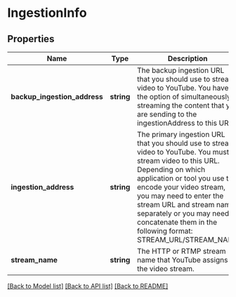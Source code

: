 # IngestionInfo

## Properties
Name | Type | Description | Notes
------------ | ------------- | ------------- | -------------
**backup_ingestion_address** | **string** | The backup ingestion URL that you should use to stream video to YouTube. You have the option of simultaneously streaming the content that you are sending to the ingestionAddress to this URL. | [optional] 
**ingestion_address** | **string** | The primary ingestion URL that you should use to stream video to YouTube. You must stream video to this URL.  Depending on which application or tool you use to encode your video stream, you may need to enter the stream URL and stream name separately or you may need to concatenate them in the following format:  STREAM_URL/STREAM_NAME | [optional] 
**stream_name** | **string** | The HTTP or RTMP stream name that YouTube assigns to the video stream. | [optional] 

[[Back to Model list]](../README.md#documentation-for-models) [[Back to API list]](../README.md#documentation-for-api-endpoints) [[Back to README]](../README.md)


